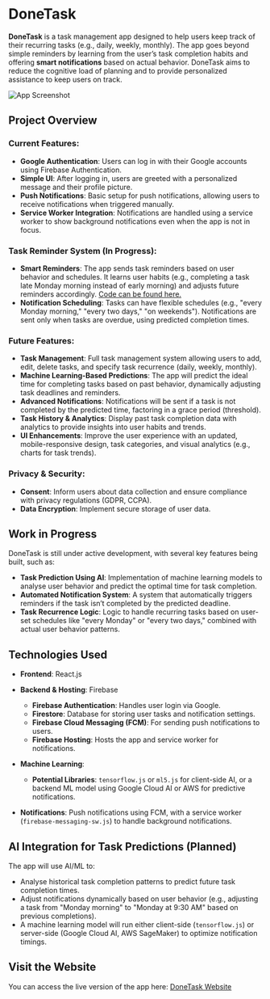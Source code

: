 # DoneTask

**DoneTask** is a task management app designed to help users keep track of their recurring tasks (e.g., daily, weekly, monthly). The app goes beyond simple reminders by learning from the user’s task completion habits and offering **smart notifications** based on actual behavior. DoneTask aims to reduce the cognitive load of planning and to provide personalized assistance to keep users on track.

![App Screenshot](./appScreenshot.png)

## Project Overview

### Current Features:
- **Google Authentication**: Users can log in with their Google accounts using Firebase Authentication.
- **Simple UI**: After logging in, users are greeted with a personalized message and their profile picture.
- **Push Notifications**: Basic setup for push notifications, allowing users to receive notifications when triggered manually.
- **Service Worker Integration**: Notifications are handled using a service worker to show background notifications even when the app is not in focus.

### Task Reminder System (In Progress):
- **Smart Reminders**: The app sends task reminders based on user behavior and schedules. It learns user habits (e.g., completing a task late Monday morning instead of early morning) and adjusts future reminders accordingly. [Code can be found here.](https://github.com/vesnag/task-prediction-algorithm/)
- **Notification Scheduling**: Tasks can have flexible schedules (e.g., "every Monday morning," "every two days," "on weekends"). Notifications are sent only when tasks are overdue, using predicted completion times.

### Future Features:
- **Task Management**: Full task management system allowing users to add, edit, delete tasks, and specify task recurrence (daily, weekly, monthly).
- **Machine Learning-Based Predictions**: The app will predict the ideal time for completing tasks based on past behavior, dynamically adjusting task deadlines and reminders.
- **Advanced Notifications**: Notifications will be sent if a task is not completed by the predicted time, factoring in a grace period (threshold).
- **Task History & Analytics**: Display past task completion data with analytics to provide insights into user habits and trends.
- **UI Enhancements**: Improve the user experience with an updated, mobile-responsive design, task categories, and visual analytics (e.g., charts for task trends).

### Privacy & Security:
- **Consent**: Inform users about data collection and ensure compliance with privacy regulations (GDPR, CCPA).
- **Data Encryption**: Implement secure storage of user data.

## Work in Progress

DoneTask is still under active development, with several key features being built, such as:

- **Task Prediction Using AI**: Implementation of machine learning models to analyse user behavior and predict the optimal time for task completion.
- **Automated Notification System**: A system that automatically triggers reminders if the task isn’t completed by the predicted deadline.
- **Task Recurrence Logic**: Logic to handle recurring tasks based on user-set schedules like "every Monday" or "every two days," combined with actual user behavior patterns.

## Technologies Used

- **Frontend**: React.js

- **Backend & Hosting**: Firebase
  - **Firebase Authentication**: Handles user login via Google.
  - **Firestore**: Database for storing user tasks and notification settings.
  - **Firebase Cloud Messaging (FCM)**: For sending push notifications to users.
  - **Firebase Hosting**: Hosts the app and service worker for notifications.

- **Machine Learning**:
  - **Potential Libraries**: `tensorflow.js` or `ml5.js` for client-side AI, or a backend ML model using Google Cloud AI or AWS for predictive notifications.

- **Notifications**: Push notifications using FCM, with a service worker (`firebase-messaging-sw.js`) to handle background notifications.

## AI Integration for Task Predictions (Planned)

The app will use AI/ML to:
- Analyse historical task completion patterns to predict future task completion times.
- Adjust notifications dynamically based on user behavior (e.g., adjusting a task from "Monday morning" to "Monday at 9:30 AM" based on previous completions).
- A machine learning model will run either client-side (`tensorflow.js`) or server-side (Google Cloud AI, AWS SageMaker) to optimize notification timings.

## Visit the Website

You can access the live version of the app here: [DoneTask Website](https://donetask-f64fe.web.app/)

